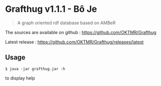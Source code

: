 # Grafthug v1.1.1 - Bô Je

> A graph oriented rdf database based on AMBeR

The sources are available on github : https://github.com/OKTMR/Grafthug

Latest release : https://github.com/OKTMR/Grafthug/releases/latest

## Usage

    $ java -jar grafthug.jar -h

to display help
